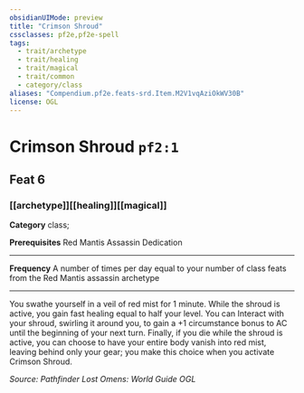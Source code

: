 ```yaml
---
obsidianUIMode: preview
title: "Crimson Shroud"
cssclasses: pf2e,pf2e-spell
tags:
  - trait/archetype
  - trait/healing
  - trait/magical
  - trait/common
  - category/class
aliases: "Compendium.pf2e.feats-srd.Item.M2V1vqAziOkWV30B"
license: OGL
---
```

# Crimson Shroud `pf2:1`
## Feat 6
### [[archetype]][[healing]][[magical]]

**Category** class; 



**Prerequisites** Red Mantis Assassin Dedication
* * *
**Frequency** A number of times per day equal to your number of class feats from the Red Mantis assassin archetype

* * *

You swathe yourself in a veil of red mist for 1 minute. While the shroud is active, you gain fast healing equal to half your level. You can Interact with your shroud, swirling it around you, to gain a +1 circumstance bonus to AC until the beginning of your next turn. Finally, if you die while the shroud is active, you can choose to have your entire body vanish into red mist, leaving behind only your gear; you make this choice when you activate Crimson Shroud.

*Source: Pathfinder Lost Omens: World Guide*
*OGL*